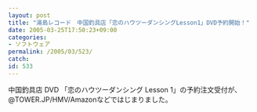 ```yaml
---
layout: post
title: "湯島レコード　中国釣具店「恋のハウツーダンシングLesson1」DVD予約開始！"
date: 2005-03-25T17:50:23+09:00
categories:
- ソフトウェア
permalink: /2005/03/523/
catch: 
id: 533
---
```

中国釣具店 DVD 「恋のハウツーダンシング Lesson 1」の予約注文受付が、@TOWER.JP/HMV/Amazonなどではじまりました。